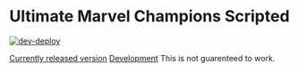 # Ultimate Marvel Champions Scripted
[![dev-deploy](https://github.com/funkymonkeymonk/MarvelChampionsScripted/actions/workflows/dev-deploy.yml/badge.svg)](https://github.com/funkymonkeymonk/MarvelChampionsScripted/actions/workflows/dev-deploy.yml)

[Currently released version](https://steamcommunity.com/sharedfiles/filedetails/?id=2824240402)
[Development](https://steamcommunity.com/sharedfiles/filedetails/?id=2817359776) This is not guarenteed to work.
